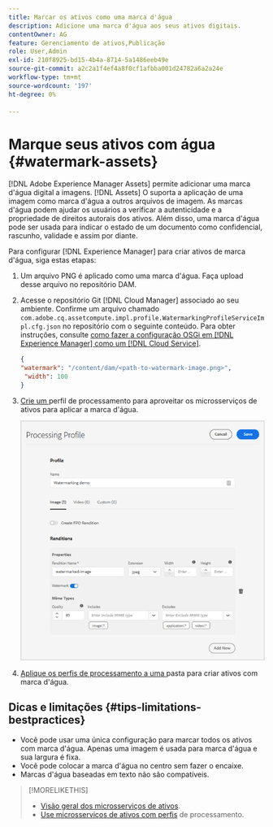 ```yaml
---
title: Marcar os ativos como uma marca d'água
description: Adicione uma marca d'água aos seus ativos digitais.
contentOwner: AG
feature: Gerenciamento de ativos,Publicação
role: User,Admin
exl-id: 210f8925-bd15-4b4a-8714-5a1486eeb49e
source-git-commit: a2c2a1f4ef4a8f0cf1afbba001d24782a6a2a24e
workflow-type: tm+mt
source-wordcount: '197'
ht-degree: 0%

---
```


# Marque seus ativos com água {#watermark-assets}

[!DNL Adobe Experience Manager Assets] permite adicionar uma marca d&#39;água digital a imagens. [!DNL Assets] O suporta a aplicação de uma imagem como marca d&#39;água a outros arquivos de imagem. As marcas d&#39;água podem ajudar os usuários a verificar a autenticidade e a propriedade de direitos autorais dos ativos. Além disso, uma marca d&#39;água pode ser usada para indicar o estado de um documento como confidencial, rascunho, validade e assim por diante.

Para configurar [!DNL Experience Manager] para criar ativos de marca d&#39;água, siga estas etapas:

1. Um arquivo PNG é aplicado como uma marca d&#39;água. Faça upload desse arquivo no repositório DAM.

1. Acesse o repositório Git [!DNL Cloud Manager] associado ao seu ambiente. Confirme um arquivo chamado `com.adobe.cq.assetcompute.impl.profile.WatermarkingProfileServiceImpl.cfg.json` no repositório com o seguinte conteúdo. Para obter instruções, consulte [como fazer a configuração OSGi em [!DNL Experience Manager] como um [!DNL Cloud Service]](/help/implementing/deploying/configuring-osgi.md).

   ```json
   {
   "watermark": "/content/dam/<path-to-watermark-image.png>",
    "width": 100
   }
   ```

1. [Crie um ](/help/assets/asset-microservices-configure-and-use.md#create-custom-profile) perfil de processamento para aproveitar os microsserviços de ativos para aplicar a marca d&#39;água.

   ![Perfil de processamento de ativos para criar marca d&#39;água](assets/watermark-processing-profile.png)

1. [Aplique os perfis de processamento a uma ](/help/assets/asset-microservices-configure-and-use.md#use-profiles) pasta para criar ativos com marca d&#39;água.

## Dicas e limitações {#tips-limitations-bestpractices}

* Você pode usar uma única configuração para marcar todos os ativos com marca d&#39;água. Apenas uma imagem é usada para marca d&#39;água e sua largura é fixa.
* Você pode colocar a marca d&#39;água no centro sem fazer o encaixe.
* Marcas d&#39;água baseadas em texto não são compatíveis.

>[!MORELIKETHIS]
>
>* [Visão geral dos microsserviços de ativos](/help/assets/asset-microservices-overview.md).
>* [Use microsserviços de ativos com perfis](/help/assets/asset-microservices-configure-and-use.md) de processamento.

